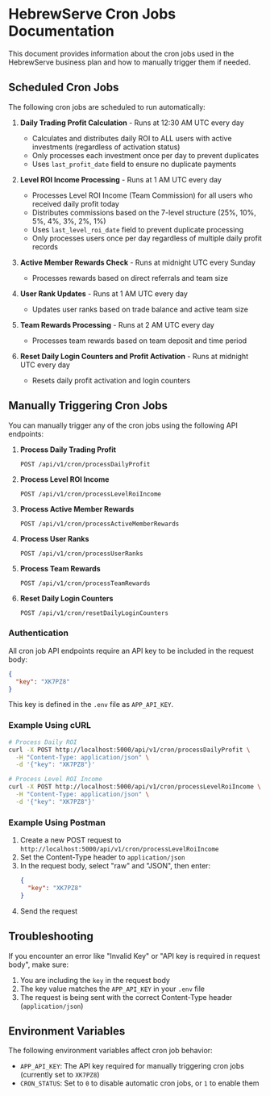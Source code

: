 # HebrewServe Cron Jobs Documentation

This document provides information about the cron jobs used in the HebrewServe business plan and how to manually trigger them if needed.

## Scheduled Cron Jobs

The following cron jobs are scheduled to run automatically:

1. **Daily Trading Profit Calculation** - Runs at 12:30 AM UTC every day
   - Calculates and distributes daily ROI to ALL users with active investments (regardless of activation status)
   - Only processes each investment once per day to prevent duplicates
   - Uses `last_profit_date` field to ensure no duplicate payments

2. **Level ROI Income Processing** - Runs at 1 AM UTC every day
   - Processes Level ROI Income (Team Commission) for all users who received daily profit today
   - Distributes commissions based on the 7-level structure (25%, 10%, 5%, 4%, 3%, 2%, 1%)
   - Uses `last_level_roi_date` field to prevent duplicate processing
   - Only processes users once per day regardless of multiple daily profit records

3. **Active Member Rewards Check** - Runs at midnight UTC every Sunday
   - Processes rewards based on direct referrals and team size

4. **User Rank Updates** - Runs at 1 AM UTC every day
   - Updates user ranks based on trade balance and active team size

5. **Team Rewards Processing** - Runs at 2 AM UTC every day
   - Processes team rewards based on team deposit and time period

6. **Reset Daily Login Counters and Profit Activation** - Runs at midnight UTC every day
   - Resets daily profit activation and login counters

## Manually Triggering Cron Jobs

You can manually trigger any of the cron jobs using the following API endpoints:

1. **Process Daily Trading Profit**
   ```
   POST /api/v1/cron/processDailyProfit
   ```

2. **Process Level ROI Income**
   ```
   POST /api/v1/cron/processLevelRoiIncome
   ```

3. **Process Active Member Rewards**
   ```
   POST /api/v1/cron/processActiveMemberRewards
   ```

4. **Process User Ranks**
   ```
   POST /api/v1/cron/processUserRanks
   ```

5. **Process Team Rewards**
   ```
   POST /api/v1/cron/processTeamRewards
   ```

6. **Reset Daily Login Counters**
   ```
   POST /api/v1/cron/resetDailyLoginCounters
   ```

### Authentication

All cron job API endpoints require an API key to be included in the request body:

```json
{
  "key": "XK7PZ8"
}
```

This key is defined in the `.env` file as `APP_API_KEY`.

### Example Using cURL

```bash
# Process Daily ROI
curl -X POST http://localhost:5000/api/v1/cron/processDailyProfit \
  -H "Content-Type: application/json" \
  -d '{"key": "XK7PZ8"}'

# Process Level ROI Income
curl -X POST http://localhost:5000/api/v1/cron/processLevelRoiIncome \
  -H "Content-Type: application/json" \
  -d '{"key": "XK7PZ8"}'
```

### Example Using Postman

1. Create a new POST request to `http://localhost:5000/api/v1/cron/processLevelRoiIncome`
2. Set the Content-Type header to `application/json`
3. In the request body, select "raw" and "JSON", then enter:
   ```json
   {
     "key": "XK7PZ8"
   }
   ```
4. Send the request

## Troubleshooting

If you encounter an error like "Invalid Key" or "API key is required in request body", make sure:

1. You are including the `key` in the request body
2. The key value matches the `APP_API_KEY` in your `.env` file
3. The request is being sent with the correct Content-Type header (`application/json`)

## Environment Variables

The following environment variables affect cron job behavior:

- `APP_API_KEY`: The API key required for manually triggering cron jobs (currently set to `XK7PZ8`)
- `CRON_STATUS`: Set to `0` to disable automatic cron jobs, or `1` to enable them
